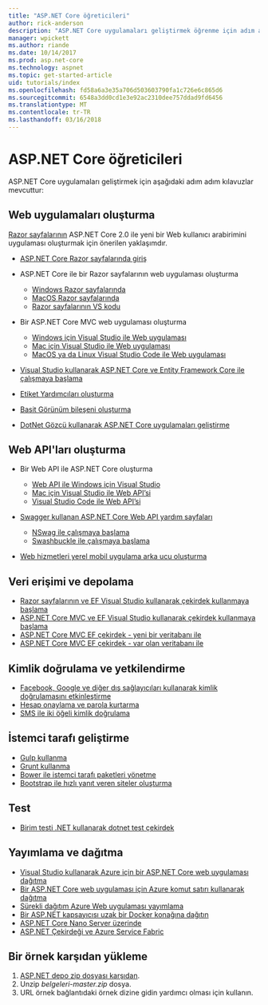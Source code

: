 ```yaml
---
title: "ASP.NET Core öğreticileri"
author: rick-anderson
description: "ASP.NET Core uygulamaları geliştirmek öğrenme için adım adım kılavuzlar listesi."
manager: wpickett
ms.author: riande
ms.date: 10/14/2017
ms.prod: asp.net-core
ms.technology: aspnet
ms.topic: get-started-article
uid: tutorials/index
ms.openlocfilehash: fd58a6a3e35a706d503603790fa1c726e6c865d6
ms.sourcegitcommit: 6548a3dd0cd1e3e92ac2310dee757ddad9fd6456
ms.translationtype: MT
ms.contentlocale: tr-TR
ms.lasthandoff: 03/16/2018
---
```

# <a name="aspnet-core-tutorials"></a>ASP.NET Core öğreticileri

ASP.NET Core uygulamaları geliştirmek için aşağıdaki adım adım kılavuzlar mevcuttur:

## <a name="build-web-apps"></a>Web uygulamaları oluşturma

[Razor sayfalarının](xref:mvc/razor-pages/index) ASP.NET Core 2.0 ile yeni bir Web kullanıcı arabirimini uygulaması oluşturmak için önerilen yaklaşımdır.

* [ASP.NET Core Razor sayfalarında giriş](xref:mvc/razor-pages/index)
* ASP.NET Core ile bir Razor sayfalarının web uygulaması oluşturma

   * [Windows Razor sayfalarında](xref:tutorials/razor-pages/index)
   * [MacOS Razor sayfalarında](xref:tutorials/razor-pages-mac/index)
   * [Razor sayfalarının VS kodu](xref:tutorials/razor-pages-vsc/index)  

* Bir ASP.NET Core MVC web uygulaması oluşturma

   * [Windows için Visual Studio ile Web uygulaması](first-mvc-app/index.md)
   * [Mac için Visual Studio ile Web uygulaması](first-mvc-app-mac/index.md)
   * [MacOS ya da Linux Visual Studio Code ile Web uygulaması](first-mvc-app-xplat/index.md)

* [Visual Studio kullanarak ASP.NET Core ve Entity Framework Core ile çalışmaya başlama](../data/ef-mvc/index.md)
* [Etiket Yardımcıları oluşturma](../mvc/views/tag-helpers/authoring.md)
* [Basit Görünüm bileşeni oluşturma](../mvc/views/view-components.md#walkthrough-creating-a-simple-view-component)
* [DotNet Gözcü kullanarak ASP.NET Core uygulamaları geliştirme](dotnet-watch.md)

## <a name="build-web-apis"></a>Web API'ları oluşturma
* Bir Web API ile ASP.NET Core oluşturma

  * [Web API ile Windows için Visual Studio](first-web-api.md)
  * [Mac için Visual Studio ile Web API’si](xref:tutorials/first-web-api-mac)
  * [Visual Studio Code ile Web API’si](web-api-vsc.md)

* [Swagger kullanan ASP.NET Core Web API yardım sayfaları](xref:tutorials/web-api-help-pages-using-swagger)
  * [NSwag ile çalışmaya başlama](xref:tutorials/get-started-with-nswag)
  * [Swashbuckle ile çalışmaya başlama](xref:tutorials/get-started-with-swashbuckle)

* [Web hizmetleri yerel mobil uygulama arka ucu oluşturma](../mobile/native-mobile-backend.md)

## <a name="data-access-and-storage"></a>Veri erişimi ve depolama
* [Razor sayfalarının ve EF Visual Studio kullanarak çekirdek kullanmaya başlama](xref:data/ef-rp/intro)
* [ASP.NET Core MVC ve EF Visual Studio kullanarak çekirdek kullanmaya başlama](../data/ef-mvc/index.md)
* [ASP.NET Core MVC EF çekirdek - yeni bir veritabanı ile](https://docs.microsoft.com/ef/core/get-started/aspnetcore/new-db)
* [ASP.NET Core MVC EF çekirdek - var olan veritabanı ile](https://docs.microsoft.com/ef/core/get-started/aspnetcore/existing-db)

## <a name="authentication-and-authorization"></a>Kimlik doğrulama ve yetkilendirme
* [Facebook, Google ve diğer dış sağlayıcıları kullanarak kimlik doğrulamasını etkinleştirme](../security/authentication/social/index.md)
* [Hesap onaylama ve parola kurtarma](../security/authentication/accconfirm.md)
* [SMS ile iki öğeli kimlik doğrulama](../security/authentication/2fa.md)

## <a name="client-side-development"></a>İstemci tarafı geliştirme
* [Gulp kullanma](../client-side/using-gulp.md)
* [Grunt kullanma](../client-side/using-grunt.md)
* [Bower ile istemci tarafı paketleri yönetme](../client-side/bower.md)
* [Bootstrap ile hızlı yanıt veren siteler oluşturma](../client-side/bootstrap.md)

## <a name="test"></a>Test
* [Birim testi .NET kullanarak dotnet test çekirdek](https://docs.microsoft.com/dotnet/articles/core/testing/unit-testing-with-dotnet-test)

## <a name="publish-and-deploy"></a>Yayımlama ve dağıtma
* [Visual Studio kullanarak Azure için bir ASP.NET Core web uygulaması dağıtma](publish-to-azure-webapp-using-vs.md)
* [Bir ASP.NET Core web uygulaması için Azure komut satırı kullanarak dağıtma](publish-to-azure-webapp-using-cli.md)
* [Sürekli dağıtım Azure Web uygulaması yayımlama](xref:host-and-deploy/azure-apps/azure-continuous-deployment)
* [Bir ASP.NET kapsayıcısı uzak bir Docker konağına dağıtın](https://docs.microsoft.com/azure/vs-azure-tools-docker-hosting-web-apps-in-docker)
* [ASP.NET Core Nano Server üzerinde](nano-server.md)
* [ASP.NET Çekirdeği ve Azure Service Fabric](https://docs.microsoft.com/azure/service-fabric/service-fabric-add-a-web-frontend)

<a name="download"></a> 
## <a name="how-to-download-a-sample"></a>Bir örnek karşıdan yükleme
1. [ASP.NET depo zip dosyası karşıdan](https://codeload.github.com/aspnet/Docs/zip/master).
1. Unzip *belgeleri-master.zip* dosya.
1. URL örnek bağlantıdaki örnek dizine gidin yardımcı olması için kullanın. 
